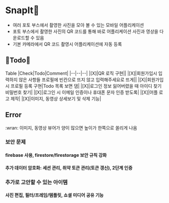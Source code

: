 # SnapIt📸

- 여러 포토 부스에서 촬영한 사진을 모아 볼 수 있는 모바일 어플리케이션
- 포토 부스에서 촬영한 사진의 QR 코드를 통해 바로 어플리케이션 사진과 영상을 다운로드할 수 있음
- 기본 카메라에서 QR 코드 촬영시 어플리케이션에 자동 등록

## 🩵Todo🩵
Table
|Check|Todo|Comment|
|--|--|--|
|[X]|QR 로직 구현||
|[X]|회원가입시 입력하지 않은 사항들 프로필에 빈칸으로 뜨지 않고 입력해주세요로 뜨게||
|[X]|회원가입 시 프로필 등록 구현|Todo 목록 보면 댐|
|[X]|로그인 정보 잃어버렸을 때 아이디 찾기 비밀번호 찾기|
|[X]|로그인 시 이메일 인증이나 휴대폰 문자 인증 받도록|
|[X]|어플 로고 제작|
|[X]|이미지, 동영상 상세보기 및 삭제 기능|

## Error
:wran: 이미지, 동영상 뷰어가 양이 많으면 높이가 한쪽으로 쏠리게 나옴

### 보안 문제
#### firebase 사용, firestore/firestorage 보안 규칙 강화
#### 추가 데이터 암호화: 세션 관리, 취약 토큰 관리(토큰 갱신), 2단계 인증 <br>

### 추가로 고안할 수 있는 아이템
#### 사진 편집, 필터/프레임/템플릿, 쇼셜 미디어 공유 기능